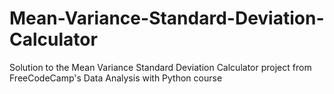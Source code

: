 # Mean-Variance-Standard-Deviation-Calculator
Solution to the Mean Variance Standard Deviation Calculator project from FreeCodeCamp's Data Analysis with Python course
